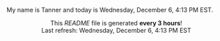 My name is Tanner and today is Wednesday, December 6, 4:13 PM EST.

<p align="center">This <i>README</i> file is generated <b>every 3 hours</b>!</br>Last refresh: Wednesday, December 6, 4:13 PM EST<br /></p>
